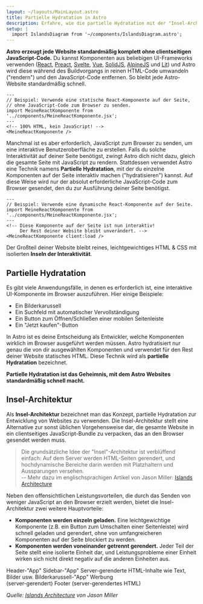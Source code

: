 ```yaml
---
layout: ~/layouts/MainLayout.astro
title: Partielle Hydratation in Astro
description: Erfahre, wie die partielle Hydratation mit der "Insel-Architektur" in Astro funktioniert.
setup: |
  import IslandsDiagram from '~/components/IslandsDiagram.astro';
---
```


**Astro erzeugt jede Website standardmäßig komplett ohne clientseitigen JavaScript-Code.** Du kannst Komponenten aus beliebigen UI-Frameworks verwenden ([React](https://reactjs.org/), [Preact](https://preactjs.com/), [Svelte](https://svelte.dev/), [Vue](https://vuejs.org/), [SolidJS](https://www.solidjs.com/), [AlpineJS](https://alpinejs.dev/) und [Lit](https://lit.dev/)) und Astro wird diese während des Buildvorgangs in reinen HTML-Code umwandeln ("rendern") und den JavaScript-Code entfernen. So bleibt jede Astro-Website standardmäßig schnell.

```astro
---
// Beispiel: Verwende eine statische React-Komponente auf der Seite,
// ohne JavaScript-Code zum Browser zu senden.
import MeineReactKomponente from '../components/MeineReactKomponente.jsx';
---
<!-- 100% HTML, kein JavaScript! -->
<MeineReactKomponente />
```

Manchmal ist es aber erforderlich, JavaScript zum Browser zu senden, um eine interaktive Benutzeroberfläche zu erstellen. Falls du solche Interaktivität auf deiner Seite benötigst, zwingt Astro dich nicht dazu, gleich die gesamte Seite mit JavaScript zu rendern. Stattdessen verwendet Astro eine Technik namens **Partielle Hydratation**, mit der du einzelne Komponenten auf der Seite interaktiv machen ("hydratisieren") kannst. Auf diese Weise wird nur der absolut erforderliche JavaScript-Code zum Browser gesendet, den du zur Ausführung deiner Seite benötigst.

```astro
---
// Beispiel: Verwende eine dynamische React-Komponente auf der Seite.
import MeineReactKomponente from '../components/MeineReactKomponente.jsx';
---
<!-- Diese Komponente auf der Seite ist nun interaktiv! 
     Der Rest deiner Website bleibt unverändert. -->
<MeineReactKomponente client:load />
```

Der Großteil deiner Website bleibt reines, leichtgewichtiges HTML & CSS mit isolierten **Inseln der Interaktivität**.


## Partielle Hydratation

Es gibt viele Anwendungsfälle, in denen es erforderlich ist, eine interaktive UI-Komponente im Browser auszuführen. Hier einige Beispiele:

- Ein Bilderkarussell
- Ein Suchfeld mit automatischer Vervollständigung
- Ein Button zum Öffnen/Schließen einer mobilen Seitenleiste
- Ein "Jetzt kaufen"-Button

In Astro ist es deine Entscheidung als Entwickler, welche Komponenten wirklich im Browser ausgeführt werden müssen. Astro hydratisiert nur genau die von dir ausgewählten Komponenten und verwendet für den Rest deiner Website statisches HTML. Diese Technik wird als **partielle Hydratation** bezeichnet.

**Partielle Hydratation ist das Geheimnis, mit dem Astro Websites standardmäßig schnell macht.**


## Insel-Architektur

Als **Insel-Architektur** bezeichnet man das Konzept, partielle Hydratation zur Entwicklung von Websites zu verwenden. Die Insel-Architektur stellt eine Alternative zur sonst üblichen Vorgehensweise dar, die gesamte Website in ein clientseitiges JavaScript-Bundle zu verpacken, das an den Browser gesendet werden muss.

> Die grundsätzliche Idee der "Insel"-Architektur ist verblüffend einfach: Auf dem Server werden HTML-Seiten gerendert, und hochdynamische Bereiche darin werden mit Platzhaltern und Aussparungen versehen.
> <br/> -- Mehr dazu im englischsprachigen Artikel von Jason Miller: [Islands Architecture](https://jasonformat.com/islands-architecture/)

Neben den offensichtlichen Leistungsvorteilen, die durch das Senden von weniger JavaScript an den Browser erzielt werden, bietet die Insel-Architektur zwei weitere Hauptvorteile:

- **Komponenten werden einzeln geladen.** Eine leichtgewichtige Komponente (z.B. ein Button zum Umschalten einer Seitenleiste) wird schnell geladen und gerendert, ohne von umfangreicheren Komponenten auf der Seite blockiert zu werden.
- **Komponenten werden voneinander getrennt gerendert.** Jeder Teil der Seite stellt eine isolierte Einheit dar, und Leistungsprobleme einer Einheit wirken sich nicht direkt negativ auf die anderen Einheiten aus.

<IslandsDiagram>
	<Fragment slot="headerApp">Header-"App"</Fragment>
	<Fragment slot="sidebarApp">Sidebar-"App"</Fragment>
	<Fragment slot="main">
		Server-gerenderte HTML-Inhalte wie Text, Bilder usw.
	</Fragment>
	<Fragment slot="carouselApp">Bilder&shy;karussell-"App"</Fragment>
	<Fragment slot="advertisement">Werbung<br/>(server-gerendert)</Fragment>
	<Fragment slot="footer">Footer (server-gerendertes HTML)</Fragment>
</IslandsDiagram>

_Quelle: [Islands Architecture](https://jasonformat.com/islands-architecture/) von Jason Miller_
